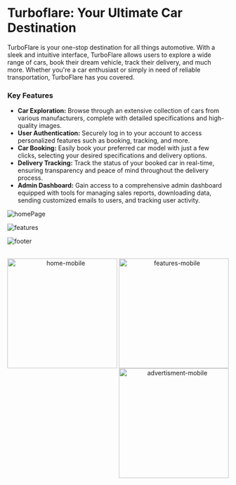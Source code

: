 # Turboflare: Your Ultimate Car Destination

TurboFlare is your one-stop destination for all things automotive. With a sleek and intuitive interface, TurboFlare allows users to explore a wide range of cars, book their dream vehicle, track their delivery, and much more. Whether you're a car enthusiast or simply in need of reliable transportation, TurboFlare has you covered.

### Key Features
- **Car Exploration:** Browse through an extensive collection of cars from various manufacturers, complete with detailed specifications and high-quality images.
- **User Authentication:** Securely log in to your account to access personalized features such as booking, tracking, and more.
- **Car Booking:** Easily book your preferred car model with just a few clicks, selecting your desired specifications and delivery options.
- **Delivery Tracking:** Track the status of your booked car in real-time, ensuring transparency and peace of mind throughout the delivery process.
- **Admin Dashboard:** Gain access to a comprehensive admin dashboard equipped with tools for managing sales reports, downloading data, sending customized emails to users, and tracking user activity.


![homePage](https://github.com/TechSavvyDivyansh/Turboflare/assets/136167149/37cecff3-3abd-4c21-9804-0b83e8dabd89)

![features](https://github.com/TechSavvyDivyansh/Turboflare/assets/136167149/7813a72b-2961-4531-915b-6de16dabc58e)

![footer](https://github.com/TechSavvyDivyansh/Turboflare/assets/136167149/cd645c48-160e-4474-9298-ca2acb77eb62)

<br/>
<div align="center">
  <img src="https://github.com/TechSavvyDivyansh/Turboflare/assets/136167149/e5bd3c46-804c-4f51-b087-5e3c63c3d9d0" alt="home-mobile" width="250px" align="left">
  <img src="https://github.com/TechSavvyDivyansh/Turboflare/assets/136167149/b89ad1c6-260b-447a-a61f-ca82c39b30ea" alt="features-mobile" width="250px">
  <img src="https://github.com/TechSavvyDivyansh/Turboflare/assets/136167149/c60138bc-0e55-4bb0-9f50-58e429ad1973" alt="advertisment-mobile" width="250px" align="right">
</div>
